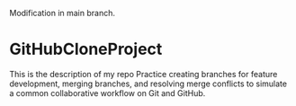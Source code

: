 Modification in main branch.
# GitHubCloneProject
This is the description of my repo
 Practice creating branches for feature development, merging branches, and resolving merge conflicts to simulate a common collaborative workflow on Git and GitHub.
